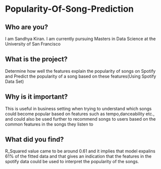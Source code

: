 # Popularity-Of-Song-Prediction

## Who are you? 
I am Sandhya Kiran. I am currently pursuing Masters in Data Science at the University of San Francisco

## What is the project? 
Determine how well the features explain the popularity of songs on Spotify and Predict the popularity of a song based on these features(Using Spotify Data Set)

## Why is it important? 
This is useful in business setting when trying to understand which songs could become popular based on features such as tempo,danceability etc., and could also be used further to recommend songs to users based on the common features in the songs they listen to

## What did you find?
R_Squared value came to be around 0.61 and it implies that model expalins 61% of the fitted data and that gives an indication that the features in the spotify data could be used to interpret the popularity of the songs.
